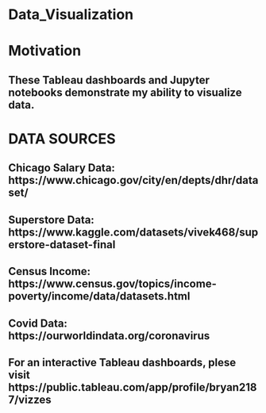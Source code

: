 # Data_Visualization

<h1>Motivation</h1>

<h2>These Tableau dashboards and Jupyter notebooks demonstrate my ability to visualize data. </h2>

<h1>DATA SOURCES</h1>
<h2>Chicago Salary Data: https://www.chicago.gov/city/en/depts/dhr/dataset/</h2>

<h2>Superstore Data: https://www.kaggle.com/datasets/vivek468/superstore-dataset-final</h2>

<h2>Census Income: https://www.census.gov/topics/income-poverty/income/data/datasets.html</h2>

<h2>Covid Data: https://ourworldindata.org/coronavirus</h2>

<h2>For an interactive Tableau dashboards, plese visit https://public.tableau.com/app/profile/bryan2187/vizzes</h2>
